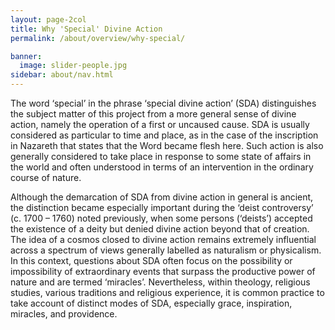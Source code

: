 ```yaml
---
layout: page-2col
title: Why 'Special' Divine Action
permalink: /about/overview/why-special/

banner:
  image: slider-people.jpg
sidebar: about/nav.html
---
```

The word ‘special’ in the phrase ‘special divine action’ (SDA) distinguishes the subject matter of this project from a more general sense of divine action, namely the operation of a first or uncaused cause. SDA is usually considered as particular to time and place, as in the case of the inscription in Nazareth that states that the Word became flesh here. Such action is also generally considered to take place in response to some state of affairs in the world and often understood in terms of an intervention in the ordinary course of nature.

Although the demarcation of SDA from divine action in general is ancient, the distinction became especially important during the ‘deist controversy’ (c. 1700 – 1760) noted previously, when some persons (‘deists’) accepted the existence of a deity but denied divine action beyond that of creation. The idea of a cosmos  closed to divine action remains extremely influential across a spectrum of views generally labelled as naturalism or physicalism. In this context, questions about SDA often focus on the possibility or impossibility of extraordinary events that surpass the productive power of nature and are termed ‘miracles’. Nevertheless, within theology, religious studies, various traditions and religious experience, it is common practice to take account of distinct modes of SDA, especially grace, inspiration, miracles, and providence.
